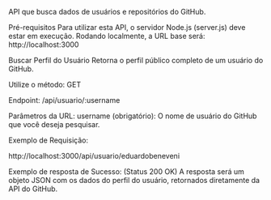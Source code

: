API que busca dados de usuários e repositórios do GitHub.

Pré-requisitos
Para utilizar esta API, o servidor Node.js (server.js) deve estar em execução. Rodando localmente, a URL base será: http://localhost:3000

Buscar Perfil do Usuário
Retorna o perfil público completo de um usuário do GitHub.

Utilize o método: GET

Endpoint: /api/usuario/:username

Parâmetros da URL:
username (obrigatório): O nome de usuário do GitHub que você deseja pesquisar.

Exemplo de Requisição:

http://localhost:3000/api/usuario/eduardobeneveni


Exemplo de resposta de Sucesso: (Status 200 OK)
A resposta será um objeto JSON com os dados do perfil do usuário, retornados diretamente da API do GitHub.

